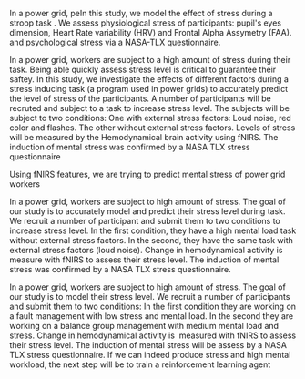 In a power grid, peIn this study, we model the effect of stress during a stroop task . We assess physiological stress of  participants: pupil's eyes dimension, Heart Rate variability (HRV) and  Frontal Alpha Assymetry (FAA). and psychological stress via a NASA-TLX questionnaire.

In a power grid, workers are subject to a high amount of stress during their task. Being able quickly assess stress level is critical to guarantee their saftey.
In this study, we investigate the effects of different factors during a stress inducing task (a program used in power grids) to accurately predict the level of stress of the participants. A number of participants will be recruted and subject to a task to increase stress level. The subjects will be subject to two conditions: One with external stress factors: Loud noise, red color and flashes. The other without external stress factors. Levels of stress will be measured by the Hemodynamical brain activity using fNIRS. 
The induction of mental stress was confirmed by a NASA TLX stress questionnaire

Using fNIRS features, we are trying to predict mental stress of power grid workers

In a power grid, workers are subject to high amount of stress. The goal of our study is to accurately model and predict their stress level during task. We recruit a number of participant and submit them to two conditions to increase stress level. In the first condition, they have a high mental load task without external stress factors. In the second, they have the same task with external stress factors (loud noise). Change in hemodynamical activity is measure with fNIRS to assess their stress level. The induction of mental stress was confirmed by a NASA TLX stress questionnaire.

In a power grid, workers are subject to high amount of stress. The goal of our study is to model their stress level. We recruit a number of participants and submit them to two conditions: In the first condition they are working on a fault management with low stress and mental load. In the second they are working on a balance group management with medium mental load and stress. Change in hemodynamical activity is  measured with fNIRS to assess their stress level. The induction of mental stress will be assess by a NASA TLX stress questionnaire.
If we can indeed produce stress and high mental workload, the next step will be to train a reinforcement learning agent
